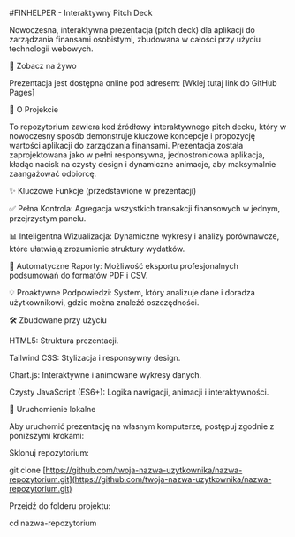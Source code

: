 #FINHELPER - Interaktywny Pitch Deck

Nowoczesna, interaktywna prezentacja (pitch deck) dla aplikacji do zarządzania finansami osobistymi, zbudowana w całości przy użyciu technologii webowych.

🚀 Zobacz na żywo

Prezentacja jest dostępna online pod adresem: [Wklej tutaj link do GitHub Pages]

🎯 O Projekcie

To repozytorium zawiera kod źródłowy interaktywnego pitch decku, który w nowoczesny sposób demonstruje kluczowe koncepcje i propozycję wartości aplikacji do zarządzania finansami. Prezentacja została zaprojektowana jako w pełni responsywna, jednostronicowa aplikacja, kładąc nacisk na czysty design i dynamiczne animacje, aby maksymalnie zaangażować odbiorcę.

✨ Kluczowe Funkcje (przedstawione w prezentacji)

✅ Pełna Kontrola: Agregacja wszystkich transakcji finansowych w jednym, przejrzystym panelu.

📊 Inteligentna Wizualizacja: Dynamiczne wykresy i analizy porównawcze, które ułatwiają zrozumienie struktury wydatków.

📄 Automatyczne Raporty: Możliwość eksportu profesjonalnych podsumowań do formatów PDF i CSV.

💡 Proaktywne Podpowiedzi: System, który analizuje dane i doradza użytkownikowi, gdzie można znaleźć oszczędności.

🛠️ Zbudowane przy użyciu

HTML5: Struktura prezentacji.

Tailwind CSS: Stylizacja i responsywny design.

Chart.js: Interaktywne i animowane wykresy danych.

Czysty JavaScript (ES6+): Logika nawigacji, animacji i interaktywności.

🏁 Uruchomienie lokalne

Aby uruchomić prezentację na własnym komputerze, postępuj zgodnie z poniższymi krokami:

Sklonuj repozytorium:

git clone [https://github.com/twoja-nazwa-uzytkownika/nazwa-repozytorium.git](https://github.com/twoja-nazwa-uzytkownika/nazwa-repozytorium.git)


Przejdź do folderu projektu:

cd nazwa-repozytorium
